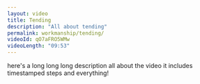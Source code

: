 ```yaml
---
layout: video
title: Tending
description: "All about tending"
permalink: workmanship/tending/
videoId: qO7aFRO5WMw
videoLength: "09:53"
---
```


here's a long long long description all about the video
it includes timestamped steps and everything!